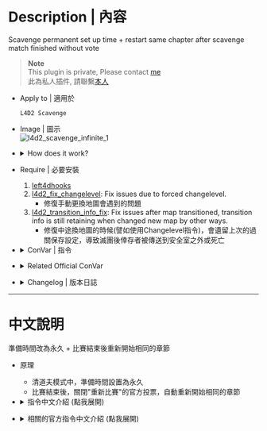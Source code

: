 # Description | 內容
Scavenge permanent set up time + restart same chapter after scavenge match finished without vote

> __Note__ <br/>
This plugin is private, Please contact [me](/#私人插件列表-private-plugins-list)<br/>
此為私人插件, 請聯繫[本人](/#私人插件列表-private-plugins-list)

* Apply to | 適用於
	```
	L4D2 Scavenge
	```
	
* Image | 圖示
	<br/>![l4d2_scavenge_infinite_1](image/l4d2_scavenge_infinite_1.jpg)

* <details><summary>How does it work?</summary>

	* In scavenge mode, permanent set up time before round starts
	* After scavenge match finished
		* Disable Official "REMATCH" vote
		* Restart same chapter automatically
</details>

* Require | 必要安裝
	1. [left4dhooks](https://forums.alliedmods.net/showthread.php?t=321696)
	2. [l4d2_fix_changelevel](https://github.com/Target5150/MoYu_Server_Stupid_Plugins/tree/master/The%20Last%20Stand/l4d2_fix_changelevel): Fix issues due to forced changelevel.
		* 修復手動更換地圖會遇到的問題
	3. [l4d2_transition_info_fix](/l4d2_transition_info_fix): Fix issues after map transitioned, transition info is still retaining when changed new map by other ways.
		* 修復中途換地圖的時候(譬如使用Changelevel指令)，會遺留上次的過關保存設定，導致滅團後倖存者被傳送到安全室之外或死亡

* <details><summary>ConVar | 指令</summary>

	* cfg/sourcemod/l4d2_scavenge_infinite.cfg
		```php
		// 0=Plugin off, 1=Plugin on.
		l4d2_scavenge_infinite_enable "1"

		// After scavenge match ends, delay before force of restart same chapter. (0=Don't restart) 
		// Also disable "REMATCH" vote (0=Enable vote)
		l4d2_scavenge_infinite_finish_delay "15.0"
		```
</details>

* <details><summary>Related Official ConVar</summary>

	* write down the following cvars in cfg/server.cfg
		```php
		// Setup time before the round starts in scavenge (default: 45s)
		sm_cvar scavenge_round_setup_time 999999
		```
</details>

* <details><summary>Changelog | 版本日誌</summary>

	* v1.1 (2025-2-27)
		* Fixed "return to lobby" vote

	* v1.0 (2024-6-18)
		* Initial Release
</details>

- - - -
# 中文說明
準備時間改為永久 + 比賽結束後重新開始相同的章節

* 原理
	* 清道夫模式中，準備時間設置為永久
	* 比賽結束後，關閉"重新比賽"的官方投票，自動重新開始相同的章節

* <details><summary>指令中文介紹 (點我展開)</summary>

	* cfg/sourcemod/l4d2_scavenge_infinite.cfg
		```php
		// 0=關閉插件, 1=啟動插件
		l4d2_scavenge_infinite_enable "1"

		// 比賽結束，15秒後重新開始遊戲. (0=不重新開始) 
		// 關閉"重新比賽"的官方投票 (0=不關閉)
		l4d2_scavenge_infinite_finish_delay "15.0"
		```
</details>

* <details><summary>相關的官方指令中文介紹 (點我展開)</summary>

	* 以下指令寫入文件 cfg/server.cfg，可自行調整
		```php
		// 清道夫模式中，回合開始之前的準備時間 (預設: 45秒)
		sm_cvar scavenge_round_setup_time 999999
		```
</details>